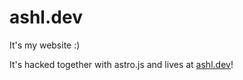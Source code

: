 # ashl.dev

It's my website :)

It's hacked together with astro.js and lives at [ashl.dev](https://ashl.dev)!
